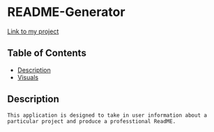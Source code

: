 # README-Generator
[Link to my project]( https://github.com/M5Justin/README-Generator)

## Table of Contents
- [Description](#description)
- [Visuals](#visuals)

## Description
    This application is designed to take in user information about a particular project and produce a professtional ReadME.

